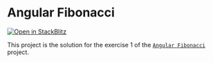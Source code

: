 # Angular Fibonacci

[![Open in StackBlitz](https://developer.stackblitz.com/img/open_in_stackblitz.svg)](https://stackblitz.com/fork/github/stackblitz/ng-be-workshop/tree/main/solutions/webworkers/2-angular-fibonacci/step-1-worker?file=src%2Fapp%2Ffibonacci%2Ffibonacci.component.ts)

This project is the solution for the exercise 1 of the [`Angular Fibonacci`](../../../../exercises/webworkers/2-angular-fibonacci) project.
